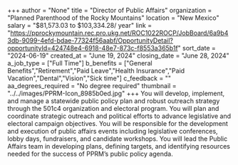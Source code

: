 +++
author = "None"
title = "Director of Public Affairs"
organization = "Planned Parenthood of the Rocky Mountains"
location = "New Mexico"
salary = "$81,573.03 to $103,334.28/ year"
link = "https://pprockymountain.rec.pro.ukg.net/ROC1022ROCP/JobBoard/6a9b43db-9099-4efd-bdae-77324f56aabf/OpportunityDetail?opportunityId=424748e4-6918-48e7-873c-f8553a365b1f"
sort_date = "2024-06-19"
created_at = "June 19, 2024"
closing_date = "June 28, 2024"
a_job_type = ["Full Time"]
b_benefits = ["General Benefits","Retirement","Paid Leave","Health Insurance","Paid Vacation","Dental","Vision","Sick time"]
c_feedback = ""
aa_degrees_required = "No degree required"
thumbnail = "../../images/PPRM-Icon_8985b0ed.jpg"
+++
You will develop, implement, and manage a statewide public policy plan and robust outreach strategy through the 501c4 organization and electoral program. You will plan and coordinate strategic outreach and political efforts to advance legislative and electoral campaign objectives. You will be responsible for the development and execution of public affairs events including legislative conferences, lobby days, fundraisers, and candidate workshops. You will lead the Public Affairs team in developing plans, defining targets, and identifying resources needed for the success of PPRM’s public policy agenda.